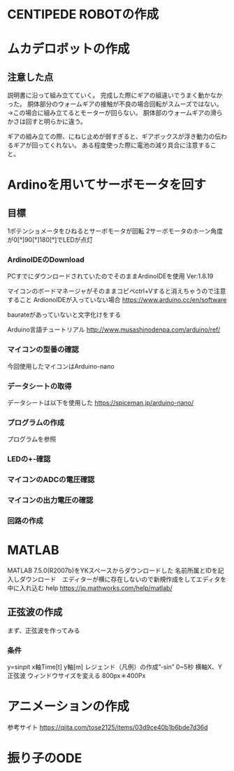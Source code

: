 # CENTIPEDE ROBOTの作成
# ムカデロボットの作成
## 注意した点
説明書に沿って組み立てていく。
完成した際にギアの組違いでうまく動かなかった。
胴体部分のウォームギアの接触が不良の場合回転がスムーズではない。→この場合に組み立てるとモーターが回らない。
胴体部のウォームギアの滑らかさは回すと明らかに違う。

ギアの組み立ての際、にねじ止めが弱すぎると、ギアボックスが浮き動力の伝わるギアが回ってくれない。
ある程度使った際に電池の減り具合に注意すること。


# Ardinoを用いてサーボモータを回す
## 目標
1ポテンショメータをひねるとサーボモータが回転
2サーボモータのホーン角度が0[°]90[°]180[°]でLEDが点灯


### ArdinoIDEのDownload
PCすでにダウンロードされていたのでそのままArdinoIDEを使用
Ver:1.8.19

マイコンのボードマネージャがそのままコピペctrl+Vすると消えちゃうので注意すること
ArdionoIDEが入っていない場合
https://www.arduino.cc/en/software

baurateがあっていないと文字化けをする

Arduino言語チュートリアル
http://www.musashinodenpa.com/arduino/ref/

### マイコンの型番の確認
今回使用したマイコンはArduino-nano

### データシートの取得
データシートは以下を使用した
https://spiceman.jp/arduino-nano/

### プログラムの作成
プログラムを参照

### LEDの+-確認
### マイコンのADCの電圧確認
### マイコンの出力電圧の確認
### 回路の作成


# MATLAB
MATLAB 7.5.0(R2007b)をYKスペースからダウンロードした
名前所属とIDを記入しダウンロード　エディターが横に存在しないので新規作成をしてエディタを中に入れ込む
help
https://jp.mathworks.com/help/matlab/

## 正弦波の作成
まず、正弦波を作ってみる
### 条件
y=sin*pi*t
x軸Time[t]
y軸[m]
レジェンド（凡例）の作成”-sin”
0~5秒
横軸X、Y
正弦波
ウィンドウサイズを変える
800px＊400Px

# アニメーションの作成
参考サイト
https://qiita.com/tose2125/items/03d9ce40b1b6bde7d36d
# 振り子のODE
